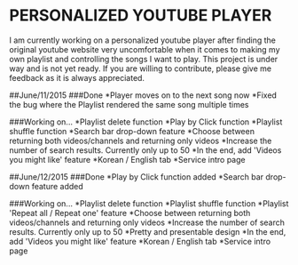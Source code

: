 # PERSONALIZED YOUTUBE PLAYER
I am currently working on a personalized youtube player after finding the original youtube website very uncomfortable when it comes to making my own playlist and controlling the songs I want to play. This project is under way and is not yet ready. If you are willing to contribute, please give me feedback as it is always appreciated.

##June/11/2015
###Done
*Player moves on to the next song now
*Fixed the bug where the Playlist rendered the same song multiple times

###Working on...
*Playlist delete function
*Play by Click function
*Playlist shuffle function
*Search bar drop-down feature
*Choose between returning both videos/channels and returning only videos
*Increase the number of search results. Currently only up to 50
*In the end, add 'Videos you might like' feature
*Korean / English tab
*Service intro page

##June/12/2015
###Done
*Play by Click function added
*Search bar drop-down feature added

###Working on...
*Playlist delete function
*Playlist shuffle function
*Playlist 'Repeat all / Repeat one' feature
*Choose between returning both videos/channels and returning only videos
*Increase the number of search results. Currently only up to 50
*Pretty and presentable design
*In the end, add 'Videos you might like' feature
*Korean / English tab
*Service intro page